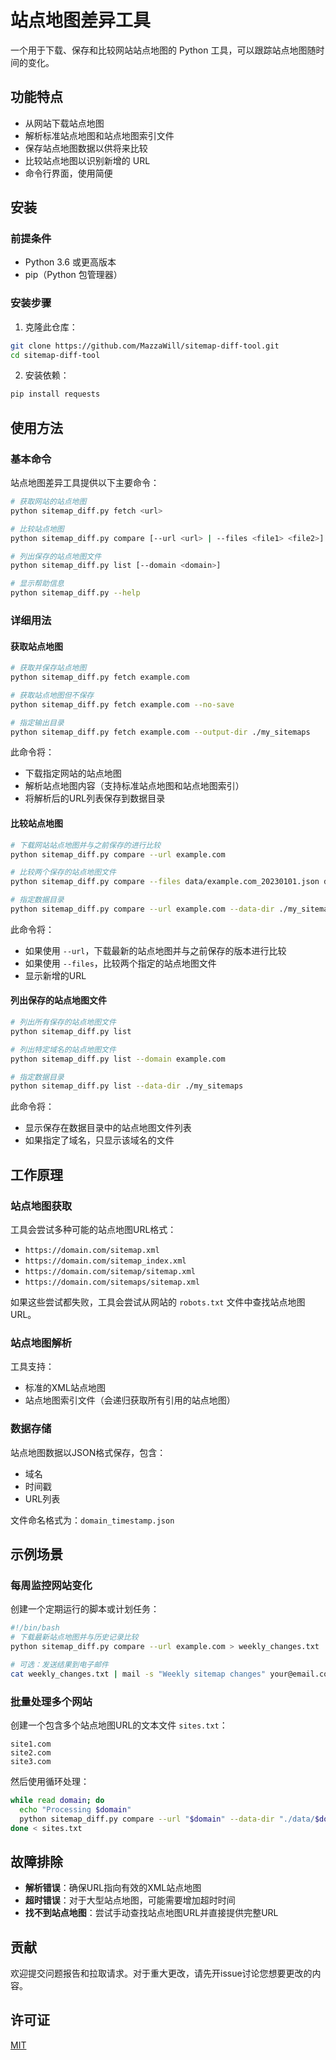 # 站点地图差异工具

一个用于下载、保存和比较网站站点地图的 Python 工具，可以跟踪站点地图随时间的变化。

## 功能特点

- 从网站下载站点地图
- 解析标准站点地图和站点地图索引文件
- 保存站点地图数据以供将来比较
- 比较站点地图以识别新增的 URL
- 命令行界面，使用简便

## 安装 

### 前提条件

- Python 3.6 或更高版本
- pip（Python 包管理器）

### 安装步骤

1. 克隆此仓库：

```bash
git clone https://github.com/MazzaWill/sitemap-diff-tool.git
cd sitemap-diff-tool
```

2. 安装依赖：

```bash
pip install requests
```

## 使用方法

### 基本命令

站点地图差异工具提供以下主要命令：

```bash
# 获取网站的站点地图
python sitemap_diff.py fetch <url>

# 比较站点地图
python sitemap_diff.py compare [--url <url> | --files <file1> <file2>]

# 列出保存的站点地图文件
python sitemap_diff.py list [--domain <domain>]

# 显示帮助信息
python sitemap_diff.py --help
```

### 详细用法

#### 获取站点地图

```bash
# 获取并保存站点地图
python sitemap_diff.py fetch example.com

# 获取站点地图但不保存
python sitemap_diff.py fetch example.com --no-save

# 指定输出目录
python sitemap_diff.py fetch example.com --output-dir ./my_sitemaps
```

此命令将：
- 下载指定网站的站点地图
- 解析站点地图内容（支持标准站点地图和站点地图索引）
- 将解析后的URL列表保存到数据目录

#### 比较站点地图

```bash
# 下载网站站点地图并与之前保存的进行比较
python sitemap_diff.py compare --url example.com

# 比较两个保存的站点地图文件
python sitemap_diff.py compare --files data/example.com_20230101.json data/example.com_20230201.json

# 指定数据目录
python sitemap_diff.py compare --url example.com --data-dir ./my_sitemaps
```

此命令将：
- 如果使用 `--url`，下载最新的站点地图并与之前保存的版本进行比较
- 如果使用 `--files`，比较两个指定的站点地图文件
- 显示新增的URL

#### 列出保存的站点地图文件

```bash
# 列出所有保存的站点地图文件
python sitemap_diff.py list

# 列出特定域名的站点地图文件
python sitemap_diff.py list --domain example.com

# 指定数据目录
python sitemap_diff.py list --data-dir ./my_sitemaps
```

此命令将：
- 显示保存在数据目录中的站点地图文件列表
- 如果指定了域名，只显示该域名的文件

## 工作原理

### 站点地图获取

工具会尝试多种可能的站点地图URL格式：
- `https://domain.com/sitemap.xml`
- `https://domain.com/sitemap_index.xml`
- `https://domain.com/sitemap/sitemap.xml`
- `https://domain.com/sitemaps/sitemap.xml`

如果这些尝试都失败，工具会尝试从网站的 `robots.txt` 文件中查找站点地图URL。

### 站点地图解析

工具支持：
- 标准的XML站点地图
- 站点地图索引文件（会递归获取所有引用的站点地图）

### 数据存储

站点地图数据以JSON格式保存，包含：
- 域名
- 时间戳
- URL列表

文件命名格式为：`domain_timestamp.json`

## 示例场景

### 每周监控网站变化

创建一个定期运行的脚本或计划任务：

```bash
#!/bin/bash
# 下载最新站点地图并与历史记录比较
python sitemap_diff.py compare --url example.com > weekly_changes.txt

# 可选：发送结果到电子邮件
cat weekly_changes.txt | mail -s "Weekly sitemap changes" your@email.com
```

### 批量处理多个网站

创建一个包含多个站点地图URL的文本文件 `sites.txt`：

```
site1.com
site2.com
site3.com
```

然后使用循环处理：

```bash
while read domain; do
  echo "Processing $domain"
  python sitemap_diff.py compare --url "$domain" --data-dir "./data/$domain"
done < sites.txt
```

## 故障排除

- **解析错误**：确保URL指向有效的XML站点地图
- **超时错误**：对于大型站点地图，可能需要增加超时时间
- **找不到站点地图**：尝试手动查找站点地图URL并直接提供完整URL

## 贡献

欢迎提交问题报告和拉取请求。对于重大更改，请先开issue讨论您想要更改的内容。

## 许可证

[MIT](LICENSE) 